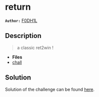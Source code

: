# return

**`Author:`** [F0DH1L](https://github.com/fodhil-ben)

## Description
  > a classic ret2win !

- **Files** 
- [chall](./challenge/chall) 

## Solution

Solution of the challenge can be found [here](solution/).


